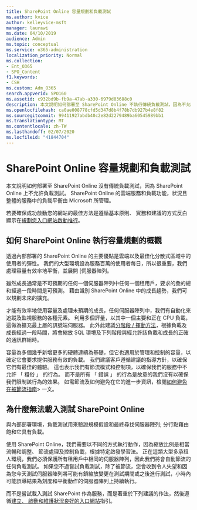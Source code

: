 ```yaml
---
title: SharePoint Online 容量規劃和負載測試
ms.author: kvice
author: kelleyvice-msft
manager: laurawi
ms.date: 04/10/2019
audience: Admin
ms.topic: conceptual
ms.service: o365-administration
localization_priority: Normal
ms.collection:
- Ent_O365
- SPO_Content
f1.keywords:
- CSH
ms.custom: Adm_O365
search.appverid: SPO160
ms.assetid: c932bd9b-fb9a-47ab-a330-6979d03688c0
description: 本文說明如何部署至 SharePoint Online 不執行傳統負載測試，因為不允許使用。
ms.openlocfilehash: ca0ae008778cfd5d347d8b4f78b7db927b4e8f82
ms.sourcegitcommit: 99411927abdb40c2e82d2279489ba60545989bb1
ms.translationtype: MT
ms.contentlocale: zh-TW
ms.lasthandoff: 02/07/2020
ms.locfileid: "41844704"
---
```

# <a name="capacity-planning-and-load-testing-sharepoint-online"></a>SharePoint Online 容量規劃和負載測試
本文說明如何部署至 SharePoint Online 沒有傳統負載測試，因為 SharePoint Online 上不允許負載測試。 SharePoint Online 的雲端服務和負載功能，狀況且整體的服務中的負載平衡由 Microsoft 所管理。
  
若要確保成功啟動您的網站的最佳方法是遵循基本原則、 實務和建議的方式反白顯示在[規劃您入口網站啟動推行](https://docs.microsoft.com/office365/enterprise/planportallaunchroll-out)。

## <a name="overview-of-how-sharepoint-online-performs-capacity-planning"></a>如何 SharePoint Online 執行容量規劃的概觀 
透過內部部署的 SharePoint Online 的主要優點是雲端以及最佳化分散式區域中的使用者的彈性。 我們的大型環境設為服務百萬的使用者每日，所以很重要，我們處理容量有效率地平衡，並展開 [伺服器陣列。
  
雖然成長通常是不可預期的任何一個伺服器陣列中任何一個租用戶，要求的彙的總和經過一段時間是可預測。 藉由識別 SharePoint Online 中的成長趨勢，我們可以規劃未來的擴充。
  
才能有效率地使用容量及處理未預期的成長，任何伺服器陣列中，我們有自動化來追蹤及監視服務的各種元素。 利用多個評量，以其中一個主要和正在 CPU 負載，這做為擴充最上層的訊號端伺服器。 此外此建議[分階段 / 揮動方法](https://docs.microsoft.com/office365/enterprise/planportallaunchroll-out)，根據負載及成長經過一段時間，將會縮放 SQL 環境及下列階段與經允許該負載和成長的正確的通訊群組時。 

容量為多個幾乎新增更多的硬體連續為基礎，但它也適用於管理和控制的容量，以確定它會要求提供服務有效的負載。 我們建議客戶遵循建議的指導方針，以確保它們有最佳的體驗。 這也表示我們有節流模式和控制項，以確保我們的服務中不允許 「 粗俗 」 的行為。 而不是所有 「 錯誤 」 的行為是故意的我們沒有以確保我們限制該行為的效果。 如需節流及如何避免在它的進一步資訊，檢閱[如何避免在被節流指南](https://docs.microsoft.com/sharepoint/dev/general-development/how-to-avoid-getting-throttled-or-blocked-in-sharepoint-online)> 一文。

## <a name="why-you-cannot-load-test-sharepoint-online"></a>為什麼無法載入測試 SharePoint Online
與內部部署環境，負載測試用來驗證規模假設和最終尋找伺服器陣列; 分行點藉由飽和它具有負載。 

使用 SharePoint Online，我們需要以不同的方式執行動作，因為縮放比例是相當流暢和調整、 節流處理及控制負載，根據特定啟發學習法。 正在這類大型多承租人環境，我們必須保護所有租用戶中相同的伺服器陣列，因此我們將會自動節流的任何負載測試。 如果您不過嘗試負載測試，除了被節流，您會收到令人失望和因為您今天測試伺服器陣列將可能有鎖縮放變更在測試期間或之後進行測試，小時內可能誤導結果為刻度和平衡動作的伺服器陣列上持續執行。

而不是嘗試載入測試 SharePoint 作為服務，而是著重於下列建議的作法，然後遵循[建立、 啟動和維護狀況良好的入口網站](https://go.microsoft.com/fwlink/?linkid=2105838)指引。
